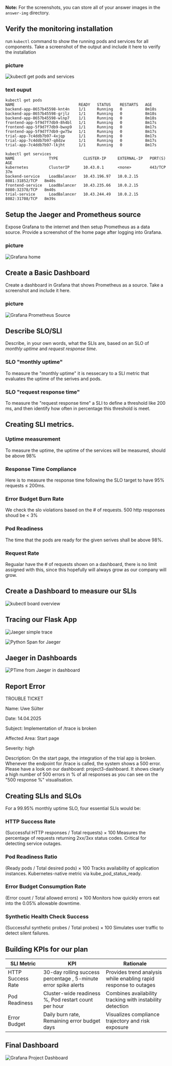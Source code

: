 **Note:** For the screenshots, you can store all of your answer images in the `answer-img` directory.

## Verify the monitoring installation

run `kubectl` command to show the running pods and services for all components. Take a screenshot of the output and include it here to verify the installation
### picture
 ![kubectl get pods and services](answer-img/kubectl_get_pods_services.png)
### text ouput
```
kubectl get pods
NAME                            READY   STATUS    RESTARTS   AGE
backend-app-8657b45598-knt4n    1/1     Running   0          8m18s
backend-app-8657b45598-grjlz    1/1     Running   0          8m18s
backend-app-8657b45598-wlnp7    1/1     Running   0          8m18s
frontend-app-5f9d7f7db9-8h4bl   1/1     Running   0          8m17s
frontend-app-5f9d7f7db9-bwxp9   1/1     Running   0          8m17s
frontend-app-5f9d7f7db9-gw75w   1/1     Running   0          8m17s
trial-app-7c4ddb7b97-4xjqp      1/1     Running   0          8m17s
trial-app-7c4ddb7b97-q8dzw      1/1     Running   0          8m17s
trial-app-7c4ddb7b97-lkjht      1/1     Running   0          8m17s

kubectl get services
NAME               TYPE           CLUSTER-IP     EXTERNAL-IP   PORT(S)          AGE
kubernetes         ClusterIP      10.43.0.1      <none>        443/TCP          37m
backend-service    LoadBalancer   10.43.196.97   10.0.2.15     8081:31852/TCP   8m40s
frontend-service   LoadBalancer   10.43.235.66   10.0.2.15     8080:32378/TCP   8m40s
trial-service      LoadBalancer   10.43.244.49   10.0.2.15     8082:31708/TCP   8m39s
```
## Setup the Jaeger and Prometheus source
Expose Grafana to the internet and then setup Prometheus as a data source. Provide a screenshot of the home page after logging into Grafana.
### picture
 ![Grafana home](answer-img/grafana_home.png)

## Create a Basic Dashboard
Create a dashboard in Grafana that shows Prometheus as a source. Take a screenshot and include it here.
### picture
 ![Grafana Prometheus Source](answer-img/Grafana_promethues_source.png)

## Describe SLO/SLI
Describe, in your own words, what the SLIs are, based on an SLO of *monthly uptime* and *request response time*.
### SLO "monthly uptime"
To measure the "monthly uptime" it is nessecary to a SLI metric that evaluates the uptime of the serives and pods.
### SLO "request response time"
To measure the "request response time" a SLI to define a threshold like 200 ms, and then identify how often in percentage this threshold is meet.

## Creating SLI metrics.

### Uptime measurement
To measure the uptime, the uptime of the services will be measured, should be above 98%

### Response Time Compliance
Here is to measure the response time following the SLO target to have 95% requests ≤ 200ms.

### Error Budget Burn Rate
We check the slo violations based on the # of requests. 500 http responses shoud be < 3%

### Pod Readiness
The time that the pods are ready for the given serives shall be above 98%.

### Request Rate
Regualar have the # of requests shown on a dashboard, there is no limit assigned with this, since this hopefully will always grow as our company will grow.

## Create a Dashboard to measure our SLIs
 ![kubectl board overview](answer-img/Grafana_overview.png)

## Tracing our Flask App

 ![Jaeger simple trace](answer-img/jaeger_simple_trace.png)

  ![Python Span for Jaeger](answer-img/Python_span_example.png)


## Jaeger in Dashboards

![PTime from Jaeger in dashboard](answer-img/TimeFromJaeger.png)

## Report Error

TROUBLE TICKET

Name: Uwe Sülter

Date: 14.04.2025

Subject: Implementation of /trace is broken 

Affected Area: Start page

Severity: high

Description:
On the start page, the integration of the trial app is broken. Whenever the endpoint for /trace is called, the system shows a 500 error. Please have a look on our dashboard: project3-dashboard. It shows clearly a high number of 500 errors in % of all responses as you can see on the "500 response %" visualisation.

## Creating SLIs and SLOs

For a 99.95% monthly uptime SLO, four essential SLIs would be:
### HTTP Success Rate
(Successful HTTP responses / Total requests) × 100
Measures the percentage of requests returning 2xx/3xx status codes. Critical for detecting service outages.
### Pod Readiness Ratio
(Ready pods / Total desired pods) × 100
Tracks availability of application instances. Kubernetes-native metric via kube_pod_status_ready.
### Error Budget Consumption Rate
(Error count / Total allowed errors) × 100
Monitors how quickly errors eat into the 0.05% allowable downtime.
### Synthetic Health Check Success
(Successful synthetic probes / Total probes) × 100
Simulates user traffic to detect silent failures.
## Building KPIs for our plan


|SLI Metric| KPI| Rationale|
|--------------|--------------|---------------|
|HTTP Success Rate|30-day rolling success percentage , 5-minute error spike alerts|Provides trend analysis while enabling rapid response to outages|
|Pod Readiness|Cluster-wide readiness %, Pod restart count per hour|Combines availability tracking with instability detection|
|Error Budget|Daily burn rate, Remaining error budget days|Visualizes compliance trajectory and risk exposure|

## Final Dashboard
 ![Grafana Project Dashboard](answer-img/Grafana_final_overview.png)